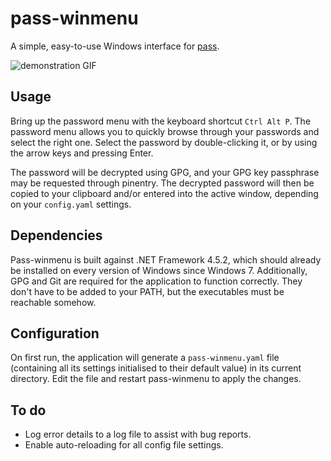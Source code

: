 # pass-winmenu

A simple, easy-to-use Windows interface for [pass](https://www.passwordstore.org/).

![demonstration GIF](https://i.imgur.com/Yf9XBQn.gif)

## Usage

Bring up the password menu with the keyboard shortcut `Ctrl Alt P`.
The password menu allows you to quickly browse through your passwords and select the right one.
Select the password by double-clicking it, or by using the arrow keys and pressing Enter.

The password will be decrypted using GPG, and your GPG key passphrase may be requested through pinentry.
The decrypted password will then be copied to your clipboard and/or entered into the active window,
depending on your `config.yaml` settings.

## Dependencies

Pass-winmenu is built against .NET Framework 4.5.2, which should already be installed on every version
of Windows since Windows 7.
Additionally, GPG and Git are required for the application to function correctly.
They don't have to be added to your PATH, but the executables must be reachable somehow.

## Configuration

On first run, the application will generate a `pass-winmenu.yaml` file 
(containing all its settings initialised to their default value) in its current directory. 
Edit the file and restart pass-winmenu to apply the changes.

## To do

- Log error details to a log file to assist with bug reports.
- Enable auto-reloading for all config file settings.
